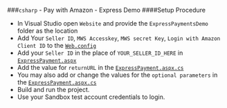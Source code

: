 ###`csharp` - Pay with Amazon - Express Demo
####Setup Procedure
* In Visual Studio open `Website` and provide the `ExpressPaymentsDemo` folder as the location
* Add Your `Seller ID`, `MWS Accesskey`, `MWS secret Key`, `Login with Amazon Client ID` to the [`Web.config`](https://github.com/amzn/pay-with-amazon-express-demo/blob/master/csharp/ExpressPaymentsDemo/Web.config)
* Add your `Seller ID` in the place of `YOUR_SELLER_ID_HERE` in [`ExpressPayment.aspx`](https://github.com/amzn/pay-with-amazon-express-demo/blob/master/csharp/ExpressPaymentsDemo/ExpressPayment.aspx)
* Add the value for `returnURL` in the [`ExpressPayment.aspx.cs`](https://github.com/amzn/pay-with-amazon-express-demo/blob/master/csharp/ExpressPaymentsDemo/ExpressPayment.aspx.cs)
* You may also add or change the values for the `optional parameters` in the [`ExpressPayment.aspx.cs`](https://github.com/amzn/pay-with-amazon-express-demo/blob/master/csharp/ExpressPaymentsDemo/ExpressPayment.aspx.cs)
* Build and run the project.
* Use your Sandbox test account credentials to login.

